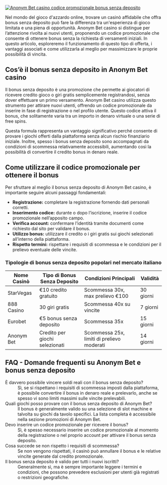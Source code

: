 [![Anonym Bet casino codice promozionale bonus senza deposito](https://123-caf.pages.dev/gitsignup.png)](https://vrmoo.ru/Bt82HjjY)

<p>Nel mondo del gioco d'azzardo online, trovare un casinò affidabile che offra bonus senza deposito può fare la differenza tra un'esperienza di gioco limitata e una piena di opportunità. Anonym Bet casino si distingue per l’attenzione rivolta ai nuovi utenti, proponendo un codice promozionale che consente di ottenere bonus senza la richiesta di versamenti iniziali. In questo articolo, esploreremo il funzionamento di questo tipo di offerta, i vantaggi associati e come utilizzarla al meglio per massimizzare le proprie possibilità di vincita.</p>  <h2>Cos’è il bonus senza deposito in Anonym Bet casino</h2> <p>Il bonus senza deposito è una promozione che permette ai giocatori di ricevere credito gioco o giri gratis semplicemente registrandosi, senza dover effettuare un primo versamento. Anonym Bet casino utilizza questo strumento per attirare nuovi utenti, offrendo un codice promozionale da inserire in fase di registrazione o nel profilo utente. Questo codice attiva il bonus, che solitamente varia tra un importo in denaro virtuale o una serie di free spins.</p> <p>Questa formula rappresenta un vantaggio significativo perché consente di provare i giochi offerti dalla piattaforma senza alcun rischio finanziario iniziale. Inoltre, spesso i bonus senza deposito sono accompagnati da condizioni di scommessa relativamente accessibili, aumentando così la possibilità di convertire il credito bonus in denaro reale.</p>  <h2>Come utilizzare il codice promozionale per ottenere il bonus</h2> <p>Per sfruttare al meglio il bonus senza deposito di Anonym Bet casino, è importante seguire alcuni passaggi fondamentali:</p> <ul>   <li><strong>Registrazione:</strong> completare la registrazione fornendo dati personali corretti.</li>   <li><strong>Inserimento codice:</strong> durante o dopo l’iscrizione, inserire il codice promozionale nell’apposito campo.</li>   <li><strong>Verifica account:</strong> confermare l’identità tramite documenti come richiesto dal sito per validare il bonus.</li>   <li><strong>Utilizzo bonus:</strong> utilizzare il credito o i giri gratis sui giochi selezionati all’interno della piattaforma.</li>   <li><strong>Rispetto termini:</strong> rispettare i requisiti di scommessa e le condizioni per il prelievo eventuale delle vincite.</li> </ul>  <h3>Tipologie di bonus senza deposito popolari nel mercato italiano</h3> <table>   <thead>     <tr>       <th>Nome Casinò</th>       <th>Tipo di Bonus Senza Deposito</th>       <th>Condizioni Principali</th>       <th>Validità</th>     </tr>   </thead>   <tbody>     <tr>       <td>StarVegas</td>       <td>€10 credito gratuito</td>       <td>Scommessa 30x, max prelievo €100</td>       <td>30 giorni</td>     </tr>     <tr>       <td>888 Casino</td>       <td>30 giri gratis</td>       <td>Scommessa 40x su vincite</td>       <td>7 giorni</td>     </tr>     <tr>       <td>Eurobet</td>       <td>€5 bonus senza deposito</td>       <td>Scommessa 35x</td>       <td>15 giorni</td>     </tr>     <tr>       <td>Anonym Bet</td>       <td>Credito per giochi selezionati</td>       <td>Scommessa 25x, limiti di prelievo moderati</td>       <td>14 giorni</td>     </tr>   </tbody> </table>  <h2>FAQ - Domande frequenti su Anonym Bet e bonus senza deposito</h2> <dl>   <dt>È davvero possibile vincere soldi reali con il bonus senza deposito?</dt>   <dd>Sì, se si rispettano i requisiti di scommessa imposti dalla piattaforma, è possibile convertire il bonus in denaro reale e prelevarlo, anche se spesso vi sono limiti massimi sulle vincite prelevabili.</dd>    <dt>Quali giochi posso provare con il bonus senza deposito di Anonym Bet?</dt>   <dd>Il bonus è generalmente valido su una selezione di slot machine e talvolta su giochi da tavolo specifici. La lista completa è accessibile nella sezione promozioni di Anonym Bet.</dd>    <dt>Devo inserire un codice promozionale per ricevere il bonus?</dt>   <dd>Sì, è spesso necessario inserire un codice promozionale al momento della registrazione o nel proprio account per attivare il bonus senza deposito.</dd>    <dt>Cosa succede se non rispetto i requisiti di scommessa?</dt>   <dd>Se non vengono rispettati, il casinò può annullare il bonus e le relative vincite generate dal credito promozionale.</dd>    <dt>Il bonus senza deposito è valido per tutti i nuovi iscritti?</dt>   <dd>Generalmente sì, ma è sempre importante leggere i termini e condizioni, che possono prevedere esclusioni per utenti già registrati o restrizioni geografiche.</dd> </dl>